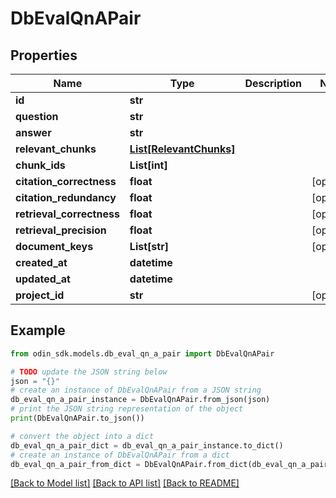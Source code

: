 # DbEvalQnAPair


## Properties

Name | Type | Description | Notes
------------ | ------------- | ------------- | -------------
**id** | **str** |  | 
**question** | **str** |  | 
**answer** | **str** |  | 
**relevant_chunks** | [**List[RelevantChunks]**](RelevantChunks.md) |  | 
**chunk_ids** | **List[int]** |  | 
**citation_correctness** | **float** |  | [optional] 
**citation_redundancy** | **float** |  | [optional] 
**retrieval_correctness** | **float** |  | [optional] 
**retrieval_precision** | **float** |  | [optional] 
**document_keys** | **List[str]** |  | [optional] 
**created_at** | **datetime** |  | 
**updated_at** | **datetime** |  | 
**project_id** | **str** |  | [optional] 

## Example

```python
from odin_sdk.models.db_eval_qn_a_pair import DbEvalQnAPair

# TODO update the JSON string below
json = "{}"
# create an instance of DbEvalQnAPair from a JSON string
db_eval_qn_a_pair_instance = DbEvalQnAPair.from_json(json)
# print the JSON string representation of the object
print(DbEvalQnAPair.to_json())

# convert the object into a dict
db_eval_qn_a_pair_dict = db_eval_qn_a_pair_instance.to_dict()
# create an instance of DbEvalQnAPair from a dict
db_eval_qn_a_pair_from_dict = DbEvalQnAPair.from_dict(db_eval_qn_a_pair_dict)
```
[[Back to Model list]](../README.md#documentation-for-models) [[Back to API list]](../README.md#documentation-for-api-endpoints) [[Back to README]](../README.md)


